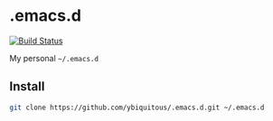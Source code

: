 # .emacs.d

[![Build Status](https://travis-ci.com/ybiquitous/.emacs.d.svg?branch=master)](https://travis-ci.com/ybiquitous/.emacs.d)

My personal `~/.emacs.d`

## Install

```sh
git clone https://github.com/ybiquitous/.emacs.d.git ~/.emacs.d
```
